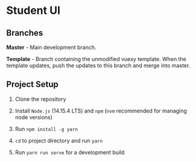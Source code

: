 # Student UI

## Branches

**Master** - Main development branch.

**Template** - Branch containing the unmodified vuexy template. When the template updates, push the updates to this branch and merge into master.

## Project Setup

1. Clone the repository

2. Install `Node.js` (14.15.4 LTS) and `npm` (`nvm` recommended for managing node versions)

3. Run `npm install -g yarn`

4. `cd` to project directory and run `yarn`

5. Run `yarn run serve` for a development build
